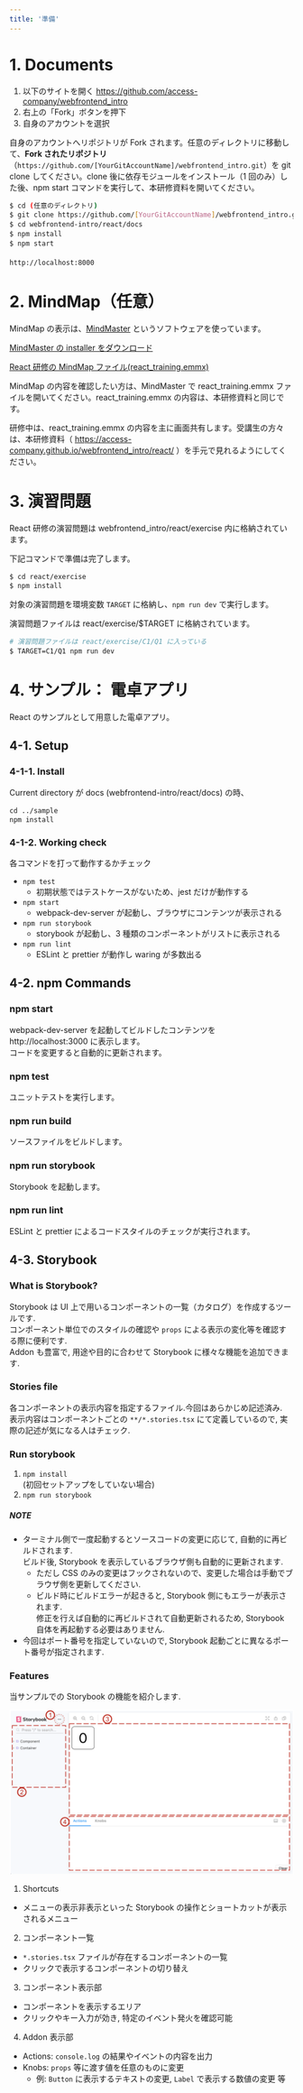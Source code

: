 ```yaml
---
title: '準備'
---
```


# 1. Documents

1. 以下のサイトを開く
   https://github.com/access-company/webfrontend_intro
2. 右上の「Fork」ボタンを押下
3. 自身のアカウントを選択

自身のアカウントへリポジトリが Fork されます。任意のディレクトリに移動して、**Fork されたリポジトリ** （`https://github.com/[YourGitAccountName]/webfrontend_intro.git`）を git clone してください。clone 後に依存モジュールをインストール（1 回のみ）した後、npm start コマンドを実行して、本研修資料を開いてください。

```bash
$ cd (任意のディレクトリ)
$ git clone https://github.com/[YourGitAccountName]/webfrontend_intro.git   // Your account repository
$ cd webfrontend-intro/react/docs
$ npm install
$ npm start

http://localhost:8000
```

# 2. MindMap（任意）

MindMap の表示は、[MindMaster](https://www.edrawsoft.com/jp/mindmaster/) というソフトウェアを使っています。

[MindMaster の installer をダウンロード](https://drive.google.com/open?id=1txrzEQD-_DutWx6bciAL1vM8hMUAkRlV)

[React 研修の MindMap ファイル(react_training.emmx)](https://drive.google.com/open?id=1XNs1w0YVVRLVVV03vuULRP-_WNv6nM4-)

MindMap の内容を確認したい方は、MindMaster で react_training.emmx ファイルを開いてください。react_training.emmx の内容は、本研修資料と同じです。

研修中は、react_training.emmx の内容を主に画面共有します。受講生の方々は、本研修資料（ https://access-company.github.io/webfrontend_intro/react/ ）を手元で見れるようにしてください。

# 3. 演習問題

React 研修の演習問題は webfrontend_intro/react/exercise 内に格納されています。

下記コマンドで準備は完了します。

```bash
$ cd react/exercise
$ npm install
```

対象の演習問題を環境変数 `TARGET` に格納し、`npm run dev` で実行します。

演習問題ファイルは react/exercise/$TARGET に格納されています。

```bash
# 演習問題ファイルは react/exercise/C1/Q1 に入っている
$ TARGET=C1/Q1 npm run dev
```

# 4. サンプル： 電卓アプリ

React のサンプルとして用意した電卓アプリ。

## 4-1. Setup

### 4-1-1. Install

Current directory が docs (webfrontend-intro/react/docs) の時、

```
cd ../sample
npm install
```

### 4-1-2. Working check

各コマンドを打って動作するかチェック

- `npm test`
  - 初期状態ではテストケースがないため、jest だけが動作する
- `npm start`
  - webpack-dev-server が起動し、ブラウザにコンテンツが表示される
- `npm run storybook`
  - storybook が起動し、3 種類のコンポーネントがリストに表示される
- `npm run lint`
  - ESLint と prettier が動作し waring が多数出る

## 4-2. npm Commands

### npm start

webpack-dev-server を起動してビルドしたコンテンツを http://localhost:3000 に表示します。  
コードを変更すると自動的に更新されます。

### npm test

ユニットテストを実行します。

### npm run build

ソースファイルをビルドします。

### npm run storybook

Storybook を起動します。

### npm run lint

ESLint と prettier によるコードスタイルのチェックが実行されます。

## 4-3. Storybook

### What is Storybook?

Storybook は UI 上で用いるコンポーネントの一覧（カタログ）を作成するツールです.  
コンポーネント単位でのスタイルの確認や `props` による表示の変化等を確認する際に便利です.  
Addon も豊富で, 用途や目的に合わせて Storybook に様々な機能を追加できます.

### Stories file

各コンポーネントの表示内容を指定するファイル.今回はあらかじめ記述済み.  
表示内容はコンポーネントごとの `**/*.stories.tsx` にて定義しているので, 実際の記述が気になる人はチェック.

### Run storybook

1. `npm install`  
   (初回セットアップをしていない場合)
2. `npm run storybook`

##### NOTE

- ターミナル側で一度起動するとソースコードの変更に応じて, 自動的に再ビルドされます.  
  ビルド後, Storybook を表示しているブラウザ側も自動的に更新されます.
  - ただし CSS のみの変更はフックされないので、変更した場合は手動でブラウザ側を更新してください.
  - ビルド時にビルドエラーが起きると, Storybook 側にもエラーが表示されます.  
    修正を行えば自動的に再ビルドされて自動更新されるため, Storybook 自体を再起動する必要はありません.
- 今回はポート番号を指定していないので, Storybook 起動ごとに異なるポート番号が指定されます.

### Features

当サンプルでの Storybook の機能を紹介します.

![./sb.png](./sb.png)

1. Shortcuts

- メニューの表示非表示といった Storybook の操作とショートカットが表示されるメニュー

2. コンポーネント一覧

- `*.stories.tsx` ファイルが存在するコンポーネントの一覧
- クリックで表示するコンポーネントの切り替え

3. コンポーネント表示部

- コンポーネントを表示するエリア
- クリックやキー入力が効き, 特定のイベント発火を確認可能

4. Addon 表示部

- Actions: `console.log` の結果やイベントの内容を出力
- Knobs: `props` 等に渡す値を任意のものに変更
  - 例: `Button` に表示するテキストの変更, `Label` で表示する数値の変更 等
